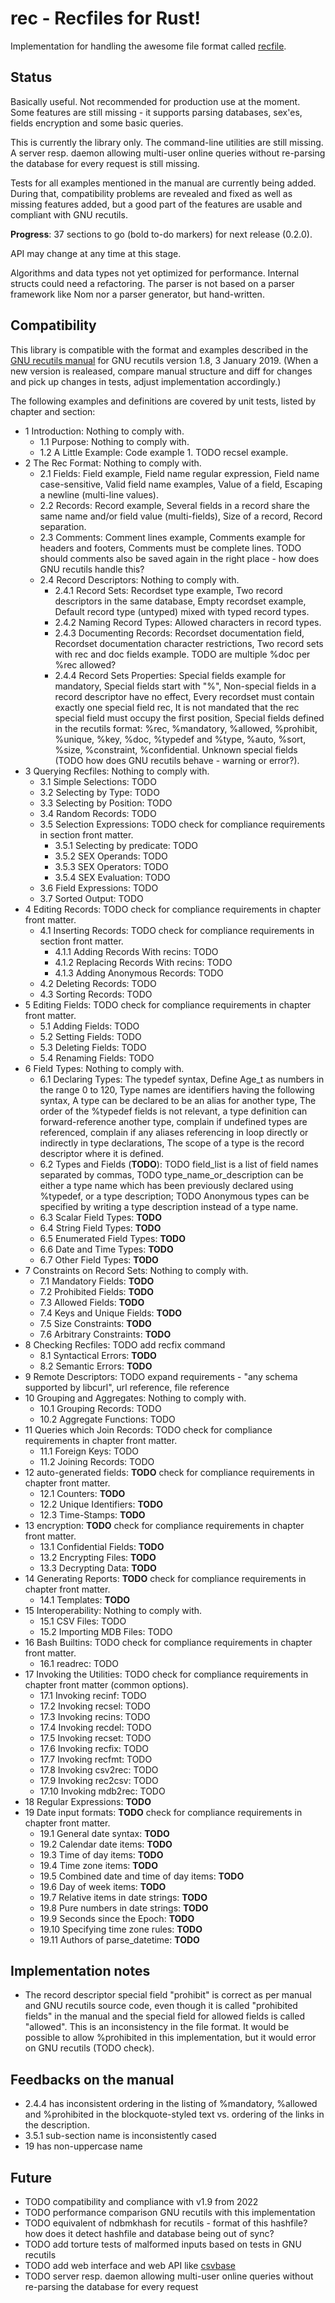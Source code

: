 # rec - Recfiles for Rust!

Implementation for handling the awesome file format called [recfile](https://www.gnu.org/software/recutils/manual/recutils.html).

## Status

Basically useful. Not recommended for production use at the moment. Some features are still missing - it supports parsing databases, sex'es, fields encryption and some basic queries.

This is currently the library only. The command-line utilities are still missing. A server resp. daemon allowing multi-user online queries without re-parsing the database for every request is still missing.

Tests for all examples mentioned in the manual are currently being added. During that, compatibility problems are revealed and fixed as well as missing features added, but a good part of the features are usable and compliant with GNU recutils.

__Progress__:  37 sections to go (bold to-do markers) for next release (0.2.0).

API may change at any time at this stage.

Algorithms and data types not yet optimized for performance. Internal structs could need a refactoring. The parser is not based on a parser framework like Nom nor a parser generator, but hand-written.

## Compatibility

This library is compatible with the format and examples described in the [GNU recutils manual](https://www.gnu.org/software/recutils/manual/) for GNU recutils version 1.8, 3 January 2019. (When a new version is realeased, compare manual structure and diff for changes and pick up changes in tests, adjust implementation accordingly.)

The following examples and definitions are covered by unit tests, listed by chapter and section:

* 1 Introduction:  Nothing to comply with.
  * 1.1 Purpose:  Nothing to comply with.
  * 1.2 A Little Example:  Code example 1. TODO recsel example.
* 2 The Rec Format:  Nothing to comply with.
  * 2.1 Fields:  Field example, Field name regular expression, Field name case-sensitive, Valid field name examples, Value of a field, Escaping a newline (multi-line values).
  * 2.2 Records:  Record example, Several fields in a record share the same name and/or field value (multi-fields), Size of a record, Record separation.
  * 2.3 Comments:  Comment lines example, Comments example for headers and footers, Comments must be complete lines. TODO should comments also be saved again in the right place - how does GNU recutils handle this?
  * 2.4 Record Descriptors:  Nothing to comply with.
    * 2.4.1 Record Sets:  Recordset type example, Two record descriptors in the same database, Empty recordset example, Default record type (untyped) mixed with typed record types.
    * 2.4.2 Naming Record Types:  Allowed characters in record types.
    * 2.4.3 Documenting Records:  Recordset documentation field, Recordset documentation character restrictions, Two record sets with rec and doc fields example. TODO are multiple %doc per %rec allowed?
    * 2.4.4 Record Sets Properties:  Special fields example for mandatory, Special fields start with "%", Non-special fields in a record descriptor have no effect, Every recordset must contain exactly one special field rec, It is not mandated that the rec special field must occupy the first position, Special fields defined in the recutils format:  %rec, %mandatory, %allowed, %prohibit, %unique, %key, %doc, %typedef and %type, %auto, %sort, %size, %constraint, %confidential. Unknown special fields (TODO how does GNU recutils behave - warning or error?).
* 3 Querying Recfiles:  Nothing to comply with.
  * 3.1 Simple Selections:  TODO
  * 3.2 Selecting by Type:  TODO
  * 3.3 Selecting by Position:  TODO
  * 3.4 Random Records:  TODO
  * 3.5 Selection Expressions:  TODO check for compliance requirements in section front matter.
    * 3.5.1 Selecting by predicate:  TODO
    * 3.5.2 SEX Operands:  TODO
    * 3.5.3 SEX Operators:  TODO
    * 3.5.4 SEX Evaluation:  TODO
  * 3.6 Field Expressions:  TODO
  * 3.7 Sorted Output:  TODO
* 4 Editing Records: TODO check for compliance requirements in chapter front matter.
  * 4.1 Inserting Records:  TODO check for compliance requirements in section front matter.
    * 4.1.1 Adding Records With recins:  TODO
    * 4.1.2 Replacing Records With recins:  TODO
    * 4.1.3 Adding Anonymous Records:  TODO
  * 4.2 Deleting Records:  TODO
  * 4.3 Sorting Records:  TODO
* 5 Editing Fields:  TODO check for compliance requirements in chapter front matter.
  * 5.1 Adding Fields:  TODO
  * 5.2 Setting Fields:  TODO
  * 5.3 Deleting Fields:  TODO
  * 5.4 Renaming Fields:  TODO
* 6 Field Types:  Nothing to comply with.
  * 6.1 Declaring Types:  The typedef syntax, Define Age_t as numbers in the range 0 to 120, Type names are identifiers having the following syntax, A type can be declared to be an alias for another type, The order of the %typedef fields is not relevant, a type definition can forward-reference another type, complain if undefined types are referenced, complain if any aliases referencing in loop directly or indirectly in type declarations, The scope of a type is the record descriptor where it is defined.
  * 6.2 Types and Fields (**TODO**):  TODO field_list is a list of field names separated by commas, TODO type_name_or_description can be either a type name which has been previously declared using %typedef, or a type description; TODO Anonymous types can be specified by writing a type description instead of a type name.
  * 6.3 Scalar Field Types:  **TODO**
  * 6.4 String Field Types:  **TODO**
  * 6.5 Enumerated Field Types:  **TODO**
  * 6.6 Date and Time Types:  **TODO**
  * 6.7 Other Field Types:  **TODO**
* 7 Constraints on Record Sets:  Nothing to comply with.
  * 7.1 Mandatory Fields:  **TODO**
  * 7.2 Prohibited Fields:  **TODO**
  * 7.3 Allowed Fields:  **TODO**
  * 7.4 Keys and Unique Fields:  **TODO**
  * 7.5 Size Constraints:  **TODO**
  * 7.6 Arbitrary Constraints:  **TODO**
* 8 Checking Recfiles:  TODO add recfix command
  * 8.1 Syntactical Errors:  **TODO**
  * 8.2 Semantic Errors:  **TODO**
* 9 Remote Descriptors:  TODO expand requirements - "any schema supported by libcurl", url reference, file reference
* 10 Grouping and Aggregates:  Nothing to comply with.
  * 10.1 Grouping Records:  TODO
  * 10.2 Aggregate Functions:  TODO
* 11 Queries which Join Records:  TODO check for compliance requirements in chapter front matter.
  * 11.1 Foreign Keys:  TODO
  * 11.2 Joining Records:  TODO
* 12 auto-generated fields:  **TODO** check for compliance requirements in chapter front matter.
  * 12.1 Counters:  **TODO**
  * 12.2 Unique Identifiers:  **TODO**
  * 12.3 Time-Stamps:  **TODO**
* 13 encryption:  **TODO** check for compliance requirements in chapter front matter.
  * 13.1 Confidential Fields:  **TODO**
  * 13.2 Encrypting Files:  **TODO**
  * 13.3 Decrypting Data:  **TODO**
* 14 Generating Reports:  **TODO** check for compliance requirements in chapter front matter.
  * 14.1 Templates:  **TODO**
* 15 Interoperability:  Nothing to comply with.
  * 15.1 CSV Files:  TODO
  * 15.2 Importing MDB Files:  TODO
* 16 Bash Builtins:  TODO check for compliance requirements in chapter front matter.
  * 16.1 readrec:  TODO
* 17 Invoking the Utilities:  TODO check for compliance requirements in chapter front matter (common options).
  * 17.1 Invoking recinf:  TODO
  * 17.2 Invoking recsel:  TODO
  * 17.3 Invoking recins:  TODO
  * 17.4 Invoking recdel:  TODO
  * 17.5 Invoking recset:  TODO
  * 17.6 Invoking recfix:  TODO
  * 17.7 Invoking recfmt:  TODO
  * 17.8 Invoking csv2rec:  TODO
  * 17.9 Invoking rec2csv:  TODO
  * 17.10 Invoking mdb2rec:  TODO
* 18 Regular Expressions:  **TODO**
* 19 Date input formats:  **TODO** check for compliance requirements in chapter front matter.
  * 19.1 General date syntax:  **TODO**
  * 19.2 Calendar date items:  **TODO**
  * 19.3 Time of day items:  **TODO**
  * 19.4 Time zone items:  **TODO**
  * 19.5 Combined date and time of day items:  **TODO**
  * 19.6 Day of week items:  **TODO**
  * 19.7 Relative items in date strings:  **TODO**
  * 19.8 Pure numbers in date strings:  **TODO**
  * 19.9 Seconds since the Epoch:  **TODO**
  * 19.10 Specifying time zone rules:  **TODO**
  * 19.11 Authors of parse_datetime:  **TODO**

## Implementation notes

* The record descriptor special field "prohibit" is correct as per manual and GNU recutils source code, even though it is called "prohibited fields" in the manual and the special field for allowed fields is called "allowed". This is an inconsistency in the file format. It would be possible to allow %prohibited in this implementation, but it would error on GNU recutils (TODO check).

## Feedbacks on the manual

* 2.4.4 has inconsistent ordering in the listing of %mandatory, %allowed and %prohibited in the blockquote-styled text vs. ordering of the links in the description.
* 3.5.1 sub-section name is inconsistently cased
* 19 has non-uppercase name

## Future

* TODO compatibility and compliance with v1.9 from 2022
* TODO performance comparison GNU recutils with this implementation
* TODO equivalent of ndbmkhash for recutils - format of this hashfile? how does it detect hashfile and database being out of sync?
* TODO add torture tests of malformed inputs based on tests in GNU recutils
* TODO add web interface and web API like [csvbase](https://github.com/calpaterson/csvbase)
* TODO server resp. daemon allowing multi-user online queries without re-parsing the database for every request
